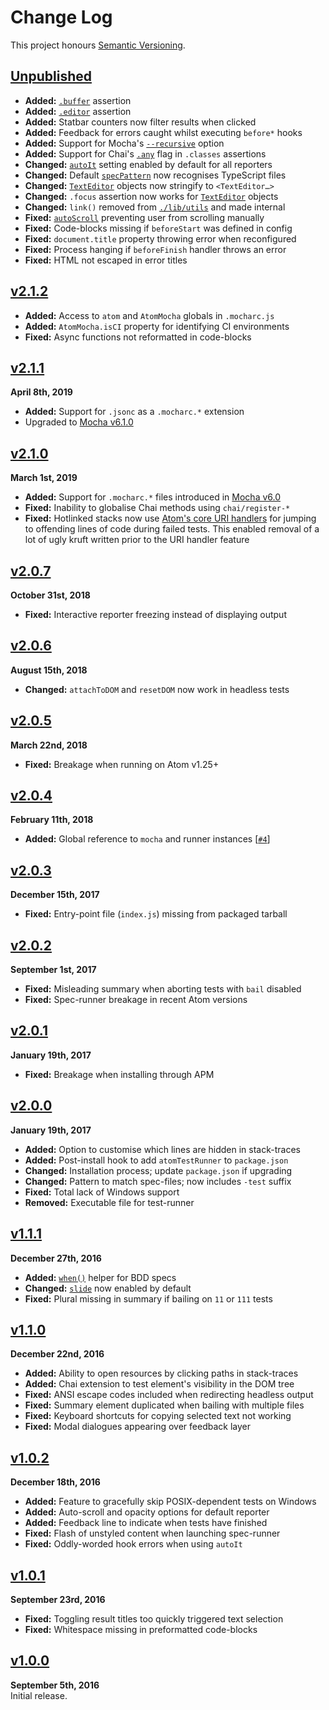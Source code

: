 Change Log
==========

This project honours [Semantic Versioning](http://semver.org/).


[Unpublished]
------------------------------------------------------------------------
* **Added:** [`.buffer`](docs/extensions.md#buffer) assertion
* **Added:** [`.editor`](docs/extensions.md#editor) assertion
* **Added:** Statbar counters now filter results when clicked
* **Added:** Feedback for errors caught whilst executing `before*` hooks
* **Added:** Support for Mocha's [`--recursive`][] option
* **Added:** Support for Chai's [`.any`][] flag in `.classes` assertions
* **Changed:** [`autoIt`][] setting enabled by default for all reporters
* **Changed:** Default [`specPattern`][] now recognises TypeScript files
* **Changed:** [`TextEditor`][] objects now stringify to `<TextEditor…>`
* **Changed:** `.focus` assertion now works for [`TextEditor`][] objects
* **Changed:** `link()` removed from [`./lib/utils`][] and made internal
* **Fixed:** [`autoScroll`][] preventing user from scrolling manually
* **Fixed:** Code-blocks missing if `beforeStart` was defined in config
* **Fixed:** `document.title` property throwing error when reconfigured
* **Fixed:** Process hanging if `beforeFinish` handler throws an error
* **Fixed:** HTML not escaped in error titles

[`./lib/utils`]: ./lib/utils.js
[`autoIt`]:      ./docs/options.md#autoit
[`autoScroll`]:  ./docs/options.md#autoscroll
[`specPattern`]: ./docs/options.md#specpattern
[`TextEditor`]:  https://atom.io/docs/api/v1.38.2/TextEditor
[`--recursive`]: https://mochajs.org/#-recursive
[`.any`]:        https://www.chaijs.com/api/bdd/#method_any


[v2.1.2]
------------------------------------------------------------------------
* **Added:** Access to `atom` and `AtomMocha` globals in `.mocharc.js`
* **Added:** `AtomMocha.isCI` property for identifying CI environments
* **Fixed:** Async functions not reformatted in code-blocks


[v2.1.1]
------------------------------------------------------------------------
**April 8th, 2019**  
* **Added:** Support for `.jsonc` as a `.mocharc.*` extension
* Upgraded to [Mocha v6.1.0][]

[Mocha v6.1.0]: https://github.com/mochajs/mocha/releases/tag/v6.1.0


[v2.1.0]
------------------------------------------------------------------------
**March 1st, 2019**  
* **Added:** Support for `.mocharc.*` files introduced in [Mocha v6.0][]
* **Fixed:** Inability to globalise Chai methods using `chai/register-*`
* **Fixed:** Hotlinked stacks now use [Atom's core URI handlers][1] for
  jumping to offending lines of code during failed tests. This enabled
  removal of a lot of ugly kruft written prior to the URI handler feature

[Mocha v6.0]: https://github.com/mochajs/mocha/releases/tag/v6.0.0
[1]: https://github.com/BinaryMuse/atom-mocha-test-runner/pull/12


[v2.0.7]
------------------------------------------------------------------------
**October 31st, 2018**  
* **Fixed:** Interactive reporter freezing instead of displaying output


[v2.0.6]
------------------------------------------------------------------------
**August 15th, 2018**  
* **Changed:** `attachToDOM` and `resetDOM` now work in headless tests


[v2.0.5]
------------------------------------------------------------------------
**March 22nd, 2018**  
* **Fixed:** Breakage when running on Atom v1.25+


[v2.0.4]
------------------------------------------------------------------------
**February 11th, 2018**  
* **Added:** Global reference to `mocha` and runner instances [[`#4`][]]


[v2.0.3]
------------------------------------------------------------------------
**December 15th, 2017**  
* **Fixed:** Entry-point file (`index.js`) missing from packaged tarball


[v2.0.2]
------------------------------------------------------------------------
**September 1st, 2017**  
* **Fixed:** Misleading summary when aborting tests with `bail` disabled
* **Fixed:** Spec-runner breakage in recent Atom versions


[v2.0.1]
------------------------------------------------------------------------
**January 19th, 2017**  
* **Fixed:** Breakage when installing through APM


[v2.0.0]
------------------------------------------------------------------------
**January 19th, 2017**  
* **Added:** Option to customise which lines are hidden in stack-traces
* **Added:** Post-install hook to add `atomTestRunner` to `package.json`
* **Changed:** Installation process; update `package.json` if upgrading
* **Changed:** Pattern to match spec-files; now includes `-test` suffix
* **Fixed:** Total lack of Windows support
* **Removed:** Executable file for test-runner


[v1.1.1]
------------------------------------------------------------------------
**December 27th, 2016**  
* **Added:** [`when()`](docs/extensions.md#autoit) helper for BDD specs
* **Changed:** [`slide`](docs/options.md#slide) now enabled by default
* **Fixed:** Plural missing in summary if bailing on `11` or `111` tests


[v1.1.0]
------------------------------------------------------------------------
**December 22nd, 2016**  
* **Added:** Ability to open resources by clicking paths in stack-traces
* **Added:** Chai extension to test element's visibility in the DOM tree
* **Fixed:** ANSI escape codes included when redirecting headless output
* **Fixed:** Summary element duplicated when bailing with multiple files
* **Fixed:** Keyboard shortcuts for copying selected text not working
* **Fixed:** Modal dialogues appearing over feedback layer


[v1.0.2]
------------------------------------------------------------------------
**December 18th, 2016**  
* **Added:** Feature to gracefully skip POSIX-dependent tests on Windows
* **Added:** Auto-scroll and opacity options for default reporter
* **Added:** Feedback line to indicate when tests have finished
* **Fixed:** Flash of unstyled content when launching spec-runner
* **Fixed:** Oddly-worded hook errors when using `autoIt`


[v1.0.1]
------------------------------------------------------------------------
**September 23rd, 2016**  
* **Fixed:** Toggling result titles too quickly triggered text selection
* **Fixed:** Whitespace missing in preformatted code-blocks



[v1.0.0]
------------------------------------------------------------------------
**September 5th, 2016**  
Initial release.


[Referenced links]:_____________________________________________________
[Unpublished]: ../../compare/v2.1.2...HEAD
[v2.1.2]: https://github.com/Alhadis/Atom-Mocha/releases/tag/v2.1.2
[v2.1.1]: https://github.com/Alhadis/Atom-Mocha/releases/tag/v2.1.1
[v2.1.0]: https://github.com/Alhadis/Atom-Mocha/releases/tag/v2.1.0
[v2.0.7]: https://github.com/Alhadis/Atom-Mocha/releases/tag/v2.0.7
[v2.0.6]: https://github.com/Alhadis/Atom-Mocha/releases/tag/v2.0.6
[v2.0.5]: https://github.com/Alhadis/Atom-Mocha/releases/tag/v2.0.5
[v2.0.4]: https://github.com/Alhadis/Atom-Mocha/releases/tag/v2.0.4
[v2.0.3]: https://github.com/Alhadis/Atom-Mocha/releases/tag/v2.0.3
[v2.0.2]: https://github.com/Alhadis/Atom-Mocha/releases/tag/v2.0.2
[v2.0.1]: https://github.com/Alhadis/Atom-Mocha/releases/tag/v2.0.1
[v2.0.0]: https://github.com/Alhadis/Atom-Mocha/releases/tag/v2.0.0
[v1.1.1]: https://github.com/Alhadis/Atom-Mocha/releases/tag/v1.1.1
[v1.1.0]: https://github.com/Alhadis/Atom-Mocha/releases/tag/v1.1.0
[v1.0.2]: https://github.com/Alhadis/Atom-Mocha/releases/tag/v1.0.2
[v1.0.1]: https://github.com/Alhadis/Atom-Mocha/releases/tag/v1.0.1
[v1.0.0]: https://github.com/Alhadis/Atom-Mocha/releases/tag/v1.0.0
[`#4`]: https://github.com/Alhadis/Atom-Mocha/pull/4
